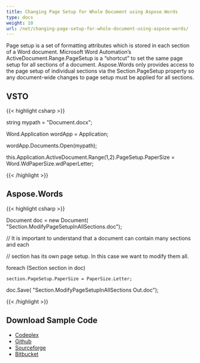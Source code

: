 ```yaml
---
title: Changing Page Setup for Whole Document using Aspose.Words
type: docs
weight: 10
url: /net/changing-page-setup-for-whole-document-using-aspose-words/
---
```


Page setup is a set of formatting attributes which is stored in each section of a Word document. Microsoft Word Automation’s ActiveDocument.Range.PageSetup is a “shortcut” to set the same page setup for all sections of a document. Aspose.Words only provides access to the page setup of individual sections via the Section.PageSetup property so any document-wide changes to page setup must be applied for all sections.
## **VSTO**
{{< highlight csharp >}}

 string mypath = "Document.docx";

Word.Application wordApp = Application;

wordApp.Documents.Open(mypath);

this.Application.ActiveDocument.Range(1,2).PageSetup.PaperSize = Word.WdPaperSize.wdPaperLetter;

{{< /highlight >}}
## **Aspose.Words**
{{< highlight csharp >}}

 Document doc = new Document( "Section.ModifyPageSetupInAllSections.doc");

// It is important to understand that a document can contain many sections and each

// section has its own page setup. In this case we want to modify them all.

foreach (Section section in doc)

	section.PageSetup.PaperSize = PaperSize.Letter;

doc.Save( "Section.ModifyPageSetupInAllSections Out.doc");

{{< /highlight >}}
## **Download Sample Code**
- [Codeplex](http://goo.gl/sLUqll)
- [Github](https://github.com/asposemarketplace/Aspose_for_VSTO/releases/download/2/Changing.Page.Setup.for.Whole.Document.Aspose.Words.zip)
- [Sourceforge](http://goo.gl/B8bLqP)
- [Bitbucket](https://bitbucket.org/asposemarketplace/aspose-for-vsto/downloads/Changing%20Page%20Setup%20for%20Whole%20Document%20\(Aspose.Words\).zip)
